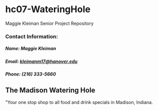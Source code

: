 # hc07-WateringHole
Maggie Kleiman Senior Project Repository

### Contact Information:
   ##### Name: Maggie Kleiman 
   ##### Email: kleimanm17@hanover.edu
   ##### Phone: (216) 333-5660 
   
## The Madison Watering Hole
"Your one stop shop to all food and drink specials in Madison, Indiana. 
